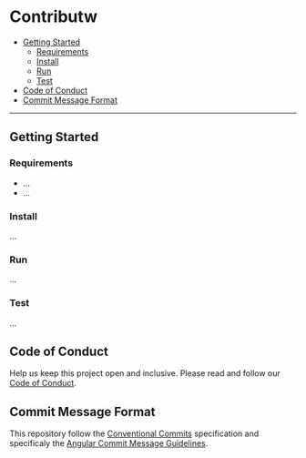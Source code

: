 # Contributw

- [Getting Started](#getting-started)
  - [Requirements](#requirements)
  - [Install](#install)
  - [Run](#run)
  - [Test](#test)
- [Code of Conduct](#code-of-conduct)
- [Commit Message Format](#commit-message-format)

---

## Getting Started

### Requirements

- ...
- ...

### Install

...

### Run

...

### Test

...

## Code of Conduct

Help us keep this project open and inclusive. Please read and follow our [Code of Conduct](./CODE_OF_CONDUCT.md).

## Commit Message Format

This repository follow the [Conventional Commits](https://www.conventionalcommits.org/en/v1.0.0/) specification and
specificaly the [Angular Commit Message Guidelines](https://github.com/angular/angular/blob/main/CONTRIBUTING.md#commit).
